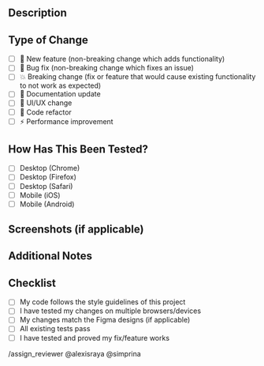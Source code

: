 ## Description
<!-- Provide a brief description of your changes -->

## Type of Change
<!-- Put an 'x' in all boxes that apply -->
- [ ] 🚀 New feature (non-breaking change which adds functionality)
- [ ] 🐛 Bug fix (non-breaking change which fixes an issue)
- [ ] 💥 Breaking change (fix or feature that would cause existing functionality to not work as expected)
- [ ] 📝 Documentation update
- [ ] 🎨 UI/UX change
- [ ] 🧹 Code refactor
- [ ] ⚡ Performance improvement

## How Has This Been Tested?
<!-- Please describe how you tested your changes -->
- [ ] Desktop (Chrome)
- [ ] Desktop (Firefox)
- [ ] Desktop (Safari)
- [ ] Mobile (iOS)
- [ ] Mobile (Android)

## Screenshots (if applicable)
<!-- Add screenshots to help explain your changes -->

## Additional Notes
<!-- Add any other context about the PR here -->

## Checklist
<!-- Put an 'x' in all boxes that apply -->
- [ ] My code follows the style guidelines of this project
- [ ] I have tested my changes on multiple browsers/devices
- [ ] My changes match the Figma designs (if applicable)
- [ ] All existing tests pass
- [ ] I have tested and proved my fix/feature works

/assign_reviewer @alexisraya @simprina
